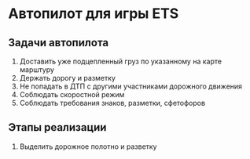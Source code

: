 # Автопилот для игры ETS

## Задачи автопилота
1) Доставить уже подцепленный груз по указанному на карте марштуру
2) Держать дорогу и разметку
3) Не попадать в ДТП с другими участниками дорожного движения
4) Соблюдать скоростной режим
5) Соблюдать требования знаков, разметки, сфетофоров

## Этапы реализации
1) Выделить дорожное полотно и разветку
